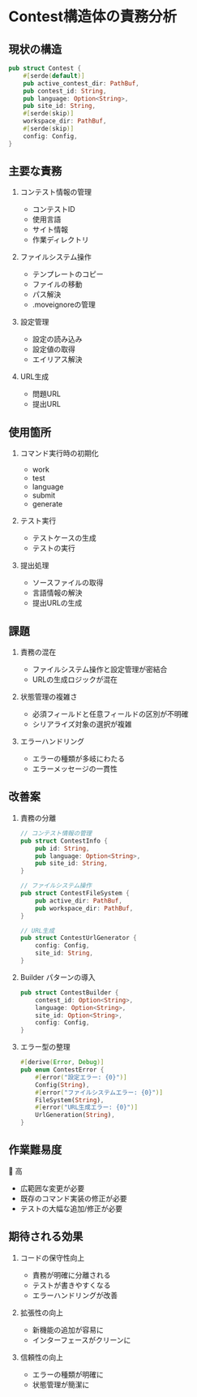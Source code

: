 # Contest構造体の責務分析

## 現状の構造

```rust
pub struct Contest {
    #[serde(default)]
    pub active_contest_dir: PathBuf,
    pub contest_id: String,
    pub language: Option<String>,
    pub site_id: String,
    #[serde(skip)]
    workspace_dir: PathBuf,
    #[serde(skip)]
    config: Config,
}
```

## 主要な責務

1. コンテスト情報の管理
   - コンテストID
   - 使用言語
   - サイト情報
   - 作業ディレクトリ

2. ファイルシステム操作
   - テンプレートのコピー
   - ファイルの移動
   - パス解決
   - .moveignoreの管理

3. 設定管理
   - 設定の読み込み
   - 設定値の取得
   - エイリアス解決

4. URL生成
   - 問題URL
   - 提出URL

## 使用箇所

1. コマンド実行時の初期化
   - work
   - test
   - language
   - submit
   - generate

2. テスト実行
   - テストケースの生成
   - テストの実行

3. 提出処理
   - ソースファイルの取得
   - 言語情報の解決
   - 提出URLの生成

## 課題

1. 責務の混在
   - ファイルシステム操作と設定管理が密結合
   - URLの生成ロジックが混在

2. 状態管理の複雑さ
   - 必須フィールドと任意フィールドの区別が不明確
   - シリアライズ対象の選択が複雑

3. エラーハンドリング
   - エラーの種類が多岐にわたる
   - エラーメッセージの一貫性

## 改善案

1. 責務の分離
   ```rust
   // コンテスト情報の管理
   pub struct ContestInfo {
       pub id: String,
       pub language: Option<String>,
       pub site_id: String,
   }

   // ファイルシステム操作
   pub struct ContestFileSystem {
       pub active_dir: PathBuf,
       pub workspace_dir: PathBuf,
   }

   // URL生成
   pub struct ContestUrlGenerator {
       config: Config,
       site_id: String,
   }
   ```

2. Builder パターンの導入
   ```rust
   pub struct ContestBuilder {
       contest_id: Option<String>,
       language: Option<String>,
       site_id: Option<String>,
       config: Config,
   }
   ```

3. エラー型の整理
   ```rust
   #[derive(Error, Debug)]
   pub enum ContestError {
       #[error("設定エラー: {0}")]
       Config(String),
       #[error("ファイルシステムエラー: {0}")]
       FileSystem(String),
       #[error("URL生成エラー: {0}")]
       UrlGeneration(String),
   }
   ```

## 作業難易度
🔴 高

- 広範囲な変更が必要
- 既存のコマンド実装の修正が必要
- テストの大幅な追加/修正が必要

## 期待される効果

1. コードの保守性向上
   - 責務が明確に分離される
   - テストが書きやすくなる
   - エラーハンドリングが改善

2. 拡張性の向上
   - 新機能の追加が容易に
   - インターフェースがクリーンに

3. 信頼性の向上
   - エラーの種類が明確に
   - 状態管理が簡潔に 
